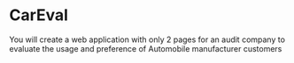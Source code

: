# CarEval
You will create a web application with only 2 pages for an audit company to evaluate the usage and preference of Automobile manufacturer customers
